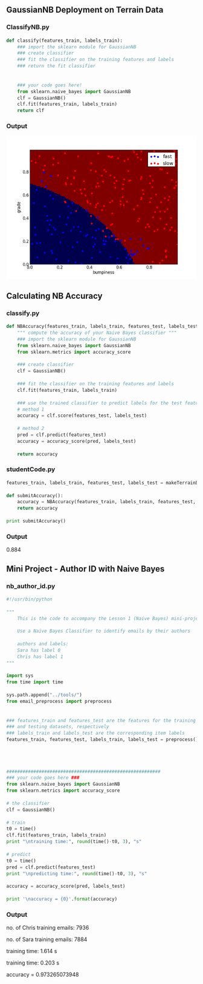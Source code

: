 ## GaussianNB Deployment on Terrain Data

### ClassifyNB.py
```python
def classify(features_train, labels_train):   
    ### import the sklearn module for GaussianNB
    ### create classifier
    ### fit the classifier on the training features and labels
    ### return the fit classifier
    
        
    ### your code goes here!
    from sklearn.naive_bayes import GaussianNB
    clf = GaussianNB()
    clf.fit(features_train, labels_train)
    return clf
```

### Output
![alt text](https://github.com/yasirtaher/machine-learning/blob/master/Udacity_Intro_to_Machine_Learning/Quiz/%231-Naive_Bayes/01-GaussianNB_Deployment_on_Terrain_Data/test.png?raw=true "Logo Title Text 1")



## Calculating NB Accuracy
### classify.py
```python
def NBAccuracy(features_train, labels_train, features_test, labels_test):
    """ compute the accuracy of your Naive Bayes classifier """
    ### import the sklearn module for GaussianNB
    from sklearn.naive_bayes import GaussianNB
    from sklearn.metrics import accuracy_score

    ### create classifier
    clf = GaussianNB()

    ### fit the classifier on the training features and labels
    clf.fit(features_train, labels_train)

    ### use the trained classifier to predict labels for the test features
    # method 1
    accuracy = clf.score(features_test, labels_test)
    
    # method 2
    pred = clf.predict(features_test)
    accuracy = accuracy_score(pred, labels_test)
    
    return accuracy
```
### studentCode.py
```python
features_train, labels_train, features_test, labels_test = makeTerrainData()

def submitAccuracy():
    accuracy = NBAccuracy(features_train, labels_train, features_test, labels_test)
    return accuracy

print submitAccuracy()
```

### Output
0.884

## Mini Project - Author ID with Naive Bayes

### nb_author_id.py

```python
#!/usr/bin/python

""" 
    This is the code to accompany the Lesson 1 (Naive Bayes) mini-project. 

    Use a Naive Bayes Classifier to identify emails by their authors
    
    authors and labels:
    Sara has label 0
    Chris has label 1
"""

import sys
from time import time

sys.path.append("../tools/")
from email_preprocess import preprocess


### features_train and features_test are the features for the training
### and testing datasets, respectively
### labels_train and labels_test are the corresponding item labels
features_train, features_test, labels_train, labels_test = preprocess()




#########################################################
### your code goes here ###
from sklearn.naive_bayes import GaussianNB
from sklearn.metrics import accuracy_score

# the classifier
clf = GaussianNB()

# train
t0 = time()
clf.fit(features_train, labels_train)
print "\ntraining time:", round(time()-t0, 3), "s"

# predict
t0 = time()
pred = clf.predict(features_test)
print "\npredicting time:", round(time()-t0, 3), "s"

accuracy = accuracy_score(pred, labels_test)

print '\naccuracy = {0}'.format(accuracy)
```

### Output
no. of Chris training emails: 7936

no. of Sara training emails: 7884

training time: 1.614 s

training time: 0.203 s

accuracy = 0.973265073948
